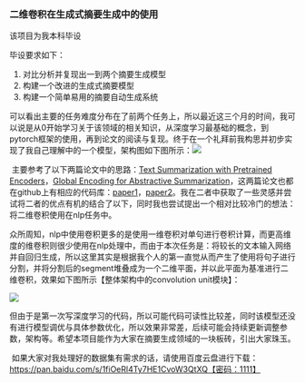 ### 二维卷积在生成式摘要生成中的使用

该项目为我本科毕设

毕设要求如下：

1. 对比分析并复现出一到两个摘要生成模型
2. 构建一个改进的生成式摘要模型
3. 构建一个简单易用的摘要自动生成系统

可以看出主要的任务难度分布在了前两个任务上，所以最近这三个月的时间，我可以说是从0开始学习关于该领域的相关知识，从深度学习最基础的概念，到pytorch框架的使用，再到论文的阅读与复现。终于在一个礼拜前我构思并初步实现了我自己理解中的一个模型，架构图如下图所示：![](https://raw.githubusercontent.com/srx-2000/Two-dimensional-convolution-for-Abstractive-summarization/master/1.png)

​	主要参考了以下两篇论文中的思路：[Text Summarization with Pretrained Encoders](https://arxiv.org/pdf/1908.08345.pdf)，[Global Encoding for Abstractive Summarization](https://arxiv.org/pdf/1805.03989.pdf)，这两篇论文也都在github上有相应的代码库：[paper1](https://github.com/nlpyang/PreSumm)，[paper2](https://github.com/lancopku/Global-Encoding)。我在二者中获取了一些灵感并尝试将二者的优点有机的结合了以下，同时我也尝试提出一个相对比较冷门的想法：将二维卷积使用在nlp任务中。

​	众所周知，nlp中使用卷积更多的是使用一维卷积对单句进行卷积计算，而更高维度的维卷积则很少使用在nlp处理中，而由于本次任务是：将较长的文本输入网络并自回归生成，所以这里其实是根据我个人的第一直觉从而产生了使用将句子进行分割，并将分割后的segment堆叠成为一个二维平面，并以此平面为基准进行二维卷积，效果如下图所示【整体架构中的convolution unit模块】：

![](https://raw.githubusercontent.com/srx-2000/Two-dimensional-convolution-for-Abstractive-summarization/master/2.png)

​	但由于是第一次写深度学习的代码，所以可能代码可读性比较差，同时该模型还没有进行模型调优与具体参数优化，所以效果非常差，后续可能会持续更新调整参数，架构等。希望本项目能作为大家在摘要生成领域的一块板砖，引出大家珠玉。

​	如果大家对我处理好的数据集有需求的话，请使用百度云盘进行下载：https://pan.baidu.com/s/1fiOeRl4Ty7HE1CvoW3QtXQ【密码：1111】